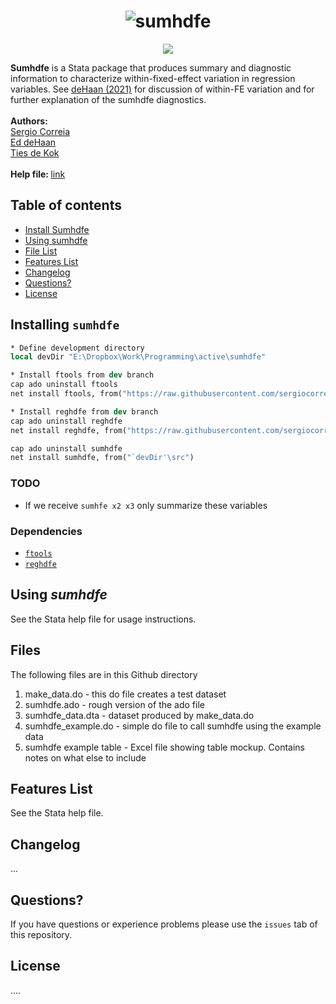 <h1 align="center">
   <img src="#" alt="sumhdfe" title="sumhdfe" />
</h1>
<p align="center">  
 <a href="https://opensource.org/licenses/MIT"><img src="https://img.shields.io/badge/license-MIT-blue.svg"></a>
</p>

<p align="left">
  <strong>Sumhdfe</strong> is a Stata package that produces summary and diagnostic information to characterize within-fixed-effect variation in regression variables.  See <a href="https://papers.ssrn.com/sol3/papers.cfm?abstract_id=3699777">deHaan (2021)</a> for discussion of within-FE variation and for further explanation of the sumhdfe diagnostics.
 <br> <br>
  <span><strong>Authors:</strong> <br>
  <a href="http://scorreia.com/">Sergio Correia</a><br>
  <a href="https://foster.uw.edu/faculty-research/directory/ed-dehaan/">Ed deHaan</a><br>
  <a href="http://www.TiesdeKok.com">Ties de Kok</a><br>
  </span><br>
  <span><strong>Help file: </strong><a href="#">link</a></span>
</p>

## Table of contents

  * [Install Sumhdfe](#install) 
  * [Using sumhdfe](#using)
  * [File List](#files)
  * [Features List](#features)
  * [Changelog](#changelog)
  * [Questions?](#questions)
  * [License](#license)


## Installing `sumhdfe`

```stata
* Define development directory
local devDir "E:\Dropbox\Work\Programming\active\sumhdfe"

* Install ftools from dev branch
cap ado uninstall ftools
net install ftools, from("https://raw.githubusercontent.com/sergiocorreia/ftools/groupreg/src/")

* Install reghdfe from dev branch
cap ado uninstall reghdfe
net install reghdfe, from("https://raw.githubusercontent.com/sergiocorreia/reghdfe/reghdfe6/src/")

cap ado uninstall sumhdfe
net install sumhdfe, from("`devDir'\src")
```

### TODO

- If we receive `sumhfe x2 x3` only summarize these variables



### **Dependencies**

- [`ftools`](http://scorreia.com/software/ftools/)
- [`reghdfe`](http://scorreia.com/software/reghdfe/)




<h2 id="using">Using <i>sumhdfe</i></h2>

<!--- You can use `sumhdfe` in the following way: --->

See the Stata help file for usage instructions.

<h2 id="files">Files</h2>

The following files are in this Github directory

1) make_data.do - 		this do file creates a test dataset
2) sumhdfe.ado - 		rough version of the ado file 
3) sumhdfe_data.dta - 	dataset produced by make_data.do
4) sumhdfe_example.do -	simple do file to call sumhdfe using the example data
5) sumhdfe example table - Excel file showing table mockup.  Contains notes on what else to include

<h2 id="features">Features List</h2>

See the Stata help file.


<h2 id="changelog">Changelog</h2>

...
    
<h2 id="questions">Questions?</h2>

If you have questions or experience problems please use the `issues` tab of this repository.   

<h2 id="license">License</h2>  
....


